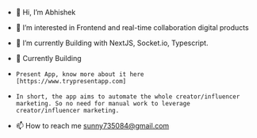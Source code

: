 - 👋 Hi, I’m Abhishek

- 👀 I’m interested in Frontend and real-time collaboration digital products 
- 🌱 I’m currently Building with NextJS, Socket.io, Typescript.
- 🚀 Currently Building
-     Present App, know more about it here [https://www.trypresentapp.com]
-     In short, the app aims to automate the whole creator/influencer marketing. So no need for manual work to leverage creator/influencer marketing.


- 📫 How to reach me sunny735084@gmail.com

<!---
imaxisXD/imaxisXD is a ✨ special ✨ repository because its `README.md` (this file) appears on your GitHub profile.
You can click the Preview link to take a look at your changes.
--->
